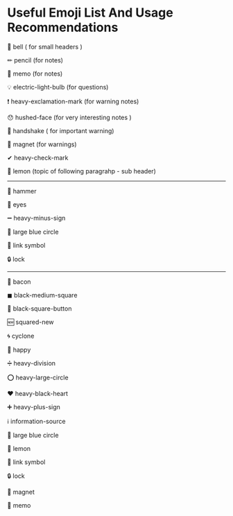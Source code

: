 
# Useful Emoji List And Usage Recommendations

🔔 bell ( for small headers )

✏ pencil (for notes)

📝 memo (for notes)

💡 electric-light-bulb  (for questions)

❗ heavy-exclamation-mark   (for warning notes)

😯 hushed-face  (for very interesting notes )

🤝 handshake ( for important warning)

🧲 magnet (for warnings)

✔ heavy-check-mark

🍋 lemon  (topic of following paragrahp - sub header)

---

🔨 hammer

👀 eyes

➖ heavy-minus-sign

🔵 large blue circle



🔗 link symbol

🔒 lock


---

🥓 bacon

◼ black-medium-square

🔲 black-square-button

🆕 squared-new

🌀 cyclone

🙂 happy

➗ heavy-division

⭕ heavy-large-circle

❤ heavy-black-heart

➕ heavy-plus-sign

ℹ information-source

🔵 large blue circle

🍋 lemon

🔗 link symbol

🔒 lock

🧲 magnet

📝 memo

